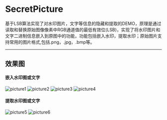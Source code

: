 # SecretPicture
基于LSB算法实现了对水印图片，文字等信息的隐藏和提取的DEMO，原理是通过读取和替换原始图像像素中RGB通道值的最低有效位(LSB)，实现了将水印图片和文字二进制信息嵌入到原图中的功能，功能包括嵌入水印，提取水印；原始图片支持常用的图片格式,包括.png，.jpg，.bmp等。

* * *
## 效果图
#### **嵌入水印图或文字**
![picture1](https://github.com/Ethanhang/SecretPicture/raw/main/images/Screenshot_20220303-174148.jpg)
![picture2](https://github.com/Ethanhang/SecretPicture/blob/main/images/Screenshot_20220303-174157.jpg)
![picture3](https://github.com/Ethanhang/SecretPicture/blob/main/images/Screenshot_20220303-174215.jpg)
![picture4](https://github.com/Ethanhang/SecretPicture/blob/main/images/Screenshot_20220303-174414.jpg)
#### **提取水印图或文字**
![picture5](https://github.com/Ethanhang/SecretPicture/blob/main/images/Screenshot_20220303-174221.jpg)
![picture6](https://github.com/Ethanhang/SecretPicture/blob/main/images/Screenshot_20220303-174420.jpg)

